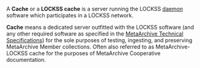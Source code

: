 A **Cache** or a **LOCKSS cache** is a server running the LOCKSS [daemon](https://confluence.educopia.org/display/MET/LOCKSS#LOCKSS-LOCKSSDaemon) software which participates in a LOCKSS network.

**Cache** means a dedicated server outfitted with the LOCKSS software (and any other required software as specified in the [MetaArchive Technical Specifications](/public-documentation/MetaArchive-Cooperative/How-MetaArchive-Works/Technical-Specifications)) for the sole purposes of testing, ingesting, and preserving MetaArchive Member collections. Often also referred to as MetaArchive-LOCKSS cache for the purposes of MetaArchive Cooperative documentation.

